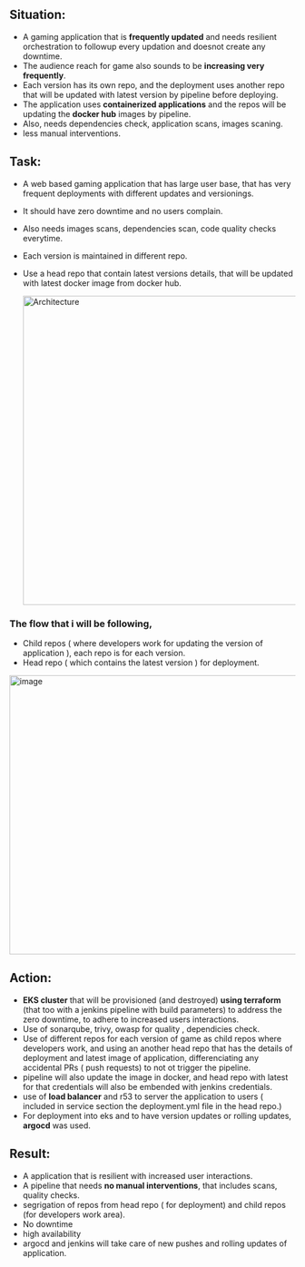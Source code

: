 ## Situation:
  * A gaming application that is **frequently updated** and needs resilient orchestration to followup every updation and doesnot create any downtime.  
  * The audience reach for game also sounds to be **increasing very frequently**.
  * Each version has its own repo, and the deployment uses another repo that will be updated with latest version by pipeline before deploying.
  * The application uses **containerized applications** and the repos will be updating the **docker hub** images by pipeline.
  * Also, needs dependencies check, application scans, images scaning.
  * less manual interventions.

## Task:
  * A web based gaming application that has large user base, that has very frequent deployments with different updates and versionings.
  * It should have zero downtime and no users complain.
  * Also needs images scans, dependencies scan, code quality checks everytime.
  * Each version is maintained in different repo.
  * Use a head repo that contain latest versions details,  that will be updated with latest docker image from docker hub.

    <img width="1038" height="545" alt="Architecture" src="https://github.com/user-attachments/assets/8efe8eba-e071-4d93-ac12-bb64cc38a50b" />

 ###  The flow that i will be following,   
  * Child repos ( where developers work for updating the version of application ), each repo is for each version.  
  * Head repo ( which contains the latest version ) for deployment.

   <img width="855" height="492" alt="image" src="https://github.com/user-attachments/assets/bee6fe27-f0a9-4d3f-8a8b-5d6188c14b55" />


## Action:
  * **EKS cluster** that will be provisioned (and destroyed) **using terraform** (that too with a jenkins pipeline with build parameters) to address the zero downtime, to adhere to increased users interactions.
  * Use of sonarqube, trivy, owasp for quality , dependicies check.
  * Use of different repos for each version of game as child repos where developers work, and using an another head repo that has the details of deployment and latest image of application, 
    differenciating any accidental PRs ( push requests) to not ot trigger the pipeline.
  * pipeline will also update the image in docker, and head repo with latest for that credentials will also be embended with jenkins credentials.
  * use of **load balancer** and r53 to server the application to users ( included in service section the deployment.yml file in the head repo.)
  * For deployment into eks and to have version updates or rolling updates, **argocd** was used.
    
## Result:
  * A application that is resilient with increased user interactions.
  * A pipeline that needs **no manual interventions**, that includes scans, quality checks.
  * segrigation of repos from head repo ( for deployment) and child repos (for developers work area).
  * No downtime
  * high availability
  * argocd and jenkins will take care of new pushes  and rolling updates of application.
